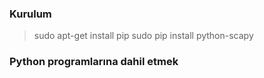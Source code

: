 ### Kurulum
> sudo apt-get install pip
> sudo pip install python-scapy

### Python programlarına dahil etmek

